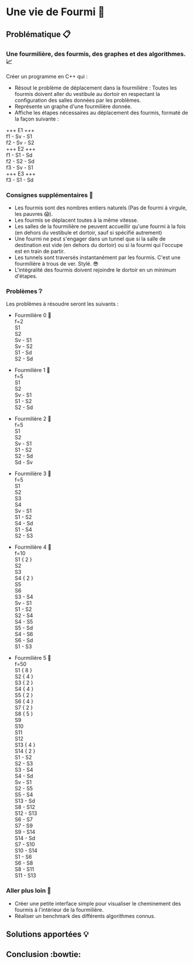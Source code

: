 # Une vie de Fourmi 🐜
  
## Problématique 📋
  
### Une fourmilière, des fourmis, des graphes et des algorithmes. 📈
  
Créer un programme en C++ qui : 
- Résout le problème de déplacement dans la fourmilière : Toutes les fourmis doivent aller du vestibule au dortoir en respectant la configuration des salles données par les problèmes.
- Représente un graphe d'une fourmilière donnée.
- Affiche les étapes nécessaires au déplacement des fourmis, formaté de la façon suivante :
  
+++ E1 +++  
f1 - Sv - S1  
f2 - Sv - S2  
+++ E2 +++  
f1 - S1 - Sd  
f2 - S2 - Sd  
f3 - Sv - S1  
+++ E3 +++  
f3 - S1 - Sd  
  
### Consignes supplémentaires 📑
  
- Les fourmis sont des nombres entiers naturels (Pas de fourmi à virgule, les pauvres 😱).
- Les fourmis se déplacent toutes à la même vitesse.
- Les salles de la fourmilière ne peuvent accueillir qu'une fourmi à la fois (en dehors du vestibule et dortoir, sauf si spécifié autrement)
- Une fourmi ne peut s'engager dans un tunnel que si la salle de destination est vide (en dehors du dortoir) ou si la fourmi qui l'occupe est en train de partir.
- Les tunnels sont traversés instantanément par les fourmis. C'est une fourmilière à trous de ver. Stylé. 😎
- L'intégralité des fourmis doivent rejoindre le dortoir en un minimum d'étapes.
  
### Problèmes ❔
  
Les problèmes à résoudre seront les suivants :
  
- Fourmilière 0 🐜  
f=2  
S1  
S2  
Sv - S1  
Sv - S2  
S1 - Sd  
S2 - Sd  
  
- Fourmilière 1 🐜  
f=5  
S1  
S2  
Sv - S1  
S1 - S2  
S2 - Sd  

- Fourmilière 2 🐜  
f=5  
S1  
S2  
Sv - S1  
S1 - S2  
S2 - Sd  
Sd - Sv  
  
- Fourmilière 3 🐜  
f=5  
S1  
S2  
S3  
S4  
Sv - S1  
S1 - S2  
S4 - Sd  
S1 - S4  
S2 - S3  
  
- Fourmilière 4 🐜  
f=10  
S1 { 2 }  
S2  
S3  
S4 { 2 }  
S5  
S6  
S3 - S4  
Sv - S1  
S1 - S2  
S2 - S4  
S4 - S5  
S5 - Sd  
S4 - S6  
S6 - Sd  
S1 - S3  
  
- Fourmilière 5 🐜  
f=50  
S1 { 8 }  
S2 { 4 }  
S3 { 2 }  
S4 { 4 }  
S5 { 2 }  
S6 { 4 }  
S7 { 2 }  
S8 { 5 }  
S9  
S10  
S11  
S12  
S13 { 4 }  
S14 { 2 }  
S1 - S2  
S2 - S3  
S3 - S4  
S4 - Sd  
Sv - S1  
S2 - S5  
S5 - S4  
S13 - Sd  
S8 - S12  
S12 - S13  
S6 - S7  
S7 - S9  
S9 - S14  
S14 - Sd  
S7 - S10  
S10 - S14  
S1 - S6  
S6 - S8  
S8 - S11  
S11 - S13  
  
### Aller plus loin 🚀
  
- Créer une petite interface simple pour visualiser le cheminement des fourmis à l'intérieur de la fourmilière.
- Réaliser un benchmark des différents algorithmes connus.
  
## Solutions apportées 💡
  
## Conclusion :bowtie: